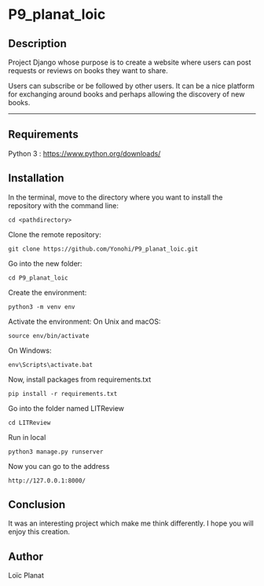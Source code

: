 # P9_planat_loic

## Description

Project Django whose purpose is to create a website where users can post requests or reviews on books they want to share. 

Users can subscribe or be followed by other users. It can be a nice platform for exchanging around books and perhaps allowing the discovery of new books.

***
## Requirements
Python 3 : https://www.python.org/downloads/
## Installation

In the terminal, move to the directory where you want to install the repository with the command line:
```
cd <pathdirectory>
```
Clone the remote repository:
```
git clone https://github.com/Yonohi/P9_planat_loic.git
```
Go into the new folder:
```
cd P9_planat_loic
```
Create the environment:
```
python3 -m venv env
```
Activate the environment:
On Unix and macOS:
```
source env/bin/activate
```
On Windows:
```
env\Scripts\activate.bat
```
Now, install packages from requirements.txt
```
pip install -r requirements.txt
```
Go into the folder named LITReview
```
cd LITReview
```
Run in local
```
python3 manage.py runserver
```
Now you can go to the address
```
http://127.0.0.1:8000/
```
## Conclusion
It was an interesting project which make me think differently. I hope you will enjoy this creation.
## Author
Loïc Planat
